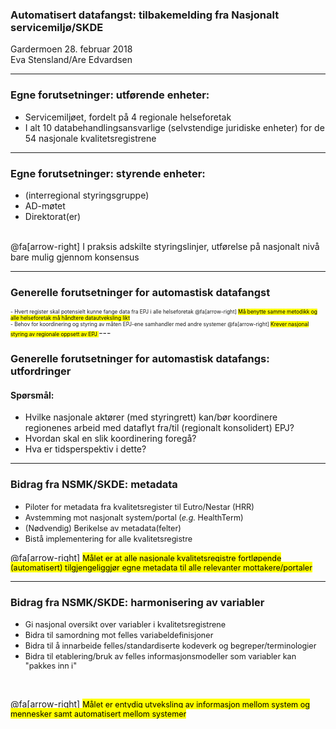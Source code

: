 ### Automatisert datafangst: tilbakemelding fra Nasjonalt servicemiljø/SKDE
Gardermoen 28. februar 2018
<br>
Eva Stensland/Are Edvardsen

---

### Egne forutsetninger: utførende enheter:
- Servicemiljøet, fordelt på 4 regionale helseforetak
- I alt 10 databehandlingsansvarlige (selvstendige juridiske enheter) for de 54 nasjonale kvalitetsregistrene

---

### Egne forutsetninger: styrende enheter:
- (interregional styringsgruppe)
- AD-møtet
- Direktorat(er)
<br>
@fa[arrow-right]
I praksis adskilte styringslinjer, utførelse på nasjonalt nivå bare mulig gjennom konsensus

---

### Generelle forutsetninger for automastisk datafangst
<span style="font-size:0.6em;">
- Hvert register skal potensielt kunne fange data fra EPJ i alle helseforetak
@fa[arrow-right]
<mark>
Må benytte samme metodikk og alle helseforetak må håndtere datautveksling likt
</mark>
<br>
- Behov for koordinering og styring av måten EPJ-ene samhandler med andre systemer
@fa[arrow-right]
<mark>
Krever nasjonal styring av regionale oppsett av EPJ
</mark>
</span>
---

### Generelle forutsetninger for automastisk datafangs: utfordringer

#### Spørsmål:
- Hvilke nasjonale aktører (med styringrett) kan/bør koordinere regionenes arbeid med dataflyt fra/til (regionalt konsolidert) EPJ?
- Hvordan skal en slik koordinering foregå?
- Hva er tidsperspektiv i dette?

---

### Bidrag fra NSMK/SKDE: metadata
- <span style="font-size:0.9em;">Piloter for metadata fra kvalitetsregister til Eutro/Nestar (HRR)</span>
- <span style="font-size:0.9em;">Avstemming mot nasjonalt system/portal (*e.g.* HealthTerm)</span>
- <span style="font-size:0.9em;">(Nødvendig) Berikelse av metadata(felter)</span>
- <span style="font-size:0.9em;">Bistå implementering for alle kvalitetsregistre</span>

@fa[arrow-right]
<mark>
<span style="font-size:0.9em;">Målet er at alle nasjonale kvalitetsregistre fortløpende (automatisert) tilgjengeliggjør egne metadata til alle relevanter mottakere/portaler</span>
</mark>

---


### Bidrag fra NSMK/SKDE: harmonisering av variabler
- <span style="font-size:0.9em;">Gi nasjonal oversikt over variabler i kvalitetsregistrene</span>
- <span style="font-size:0.9em;">Bidra til samordning mot felles variabeldefinisjoner</span>
- <span style="font-size:0.9em;">Bidra til å innarbeide felles/standardiserte kodeverk og begreper/terminologier</span>
- <span style="font-size:0.9em;">Bidra til etablering/bruk av felles informasjonsmodeller som variabler kan "pakkes inn i"</span>

<br>

@fa[arrow-right]
<mark>
<span style="font-size:0.9em;">Målet er entydig utveksling av informasjon mellom system og mennesker samt automatisert mellom systemer</span>
</mark>